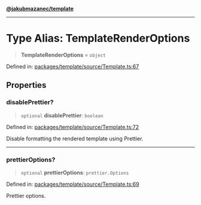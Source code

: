 [**@jakubmazanec/template**](../README.md)

---

# Type Alias: TemplateRenderOptions

> **TemplateRenderOptions** = `object`

Defined in:
[packages/template/source/Template.ts:67](https://github.com/jakubmazanec/tools/blob/dccfe8e5cee218e88ff4db59e4bf460975897c58/packages/template/source/Template.ts#L67)

## Properties

### disablePrettier?

> `optional` **disablePrettier**: `boolean`

Defined in:
[packages/template/source/Template.ts:72](https://github.com/jakubmazanec/tools/blob/dccfe8e5cee218e88ff4db59e4bf460975897c58/packages/template/source/Template.ts#L72)

Disable formatting the rendered template using Prettier.

---

### prettierOptions?

> `optional` **prettierOptions**: `prettier.Options`

Defined in:
[packages/template/source/Template.ts:69](https://github.com/jakubmazanec/tools/blob/dccfe8e5cee218e88ff4db59e4bf460975897c58/packages/template/source/Template.ts#L69)

Prettier options.
